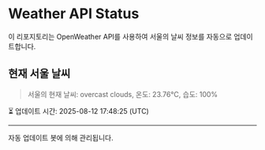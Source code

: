 
# Weather API Status

이 리포지토리는 OpenWeather API를 사용하여 서울의 날씨 정보를 자동으로 업데이트합니다.

## 현재 서울 날씨
> 서울의 현재 날씨: overcast clouds, 온도: 23.76°C, 습도: 100%

⏳ 업데이트 시간: 2025-08-12 17:48:25 (UTC)

---
자동 업데이트 봇에 의해 관리됩니다.
